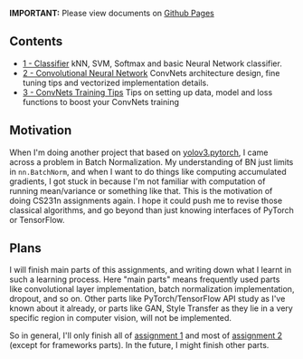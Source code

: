**IMPORTANT:** Please view documents on [Github Pages](http://ecr23.me/cs231n)

## Contents

* [1 - Classifier](1-Classifier) kNN, SVM, Softmax and basic Neural Network classifier.
* [2 - Convolutional Neural Network](2-Convolutional-Neural-Network) ConvNets architecture design, fine tuning tips and vectorized implementation details.
* [3 - ConvNets Training Tips](3-ConvNets-Training-Tips) Tips on setting up data, model and loss functions to boost your ConvNets training

## Motivation

When I'm doing another project that based on [yolov3.pytorch](https://github.com/ECer23/yolov3.pytorch), I came across a problem in Batch Normalization. My understanding of BN just limits in `nn.BatchNorm`, and when I want to do things like computing accumulated gradients, I got stuck in because I'm not familiar with computation of running mean/variance or something like that. This is the motivation of doing CS231n assignments again. I hope it could push me to revise those classical algorithms, and go beyond than just knowing interfaces of PyTorch or TensorFlow.

## Plans

I will finish main parts of this assignments, and writing down what I learnt in such a learning process. Here "main parts" means frequently used parts like convolutional layer implementation, batch normalization implementation, dropout, and so on. Other parts like PyTorch/TensorFlow API study as I've known about it already, or parts like GAN, Style Transfer as they lie in a very specific region in computer vision, will not be implemented.

So in general, I'll only finish all of [assignment 1](https://github.com/ECer23/cs231n.assignments/tree/master/assignment1) and most of [assignment 2](https://github.com/ECer23/cs231n.assignments/tree/master/assignment2) (except for frameworks parts). In the future, I might finish other parts.

